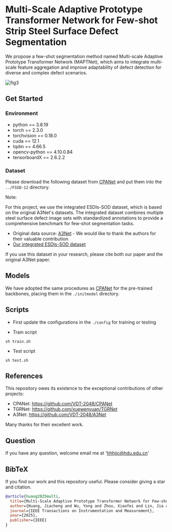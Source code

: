 # Multi-Scale Adaptive Prototype Transformer Network for Few-shot Strip Steel Surface Defect Segmentation

We propose a few-shot segmentation method named Multi-scale Adaptive Prototype Transformer Network (MAPTNet), which aims to integrate multi-scale feature aggregation and improve adaptability of defect detection for diverse and complex defect scenarios.

![fig3](https://github.com/user-attachments/assets/ffd9159a-5a18-4a9e-92ba-cac2d9893437)




## Get Started

### Environment

- python == 3.8.19
- torch == 2.3.0
- torchvision == 0.18.0
- cuda == 12.1
- tqdm == 4.66.5
- opencv-python == 4.10.0.84
- tensorboardX == 2.6.2.2

### Dataset

Please download the following dataset from [CPANet](https://github.com/VDT-2048/CPANet) and put them into the `../FSSD-12` directory.

Note:

For this project, we use the integrated ESDIs-SOD dataset, which is based on the original A3Net's datasets. The integrated dataset combines multiple steel surface defect image sets with standardized annotations to provide a comprehensive benchmark for few-shot segmentation tasks.
* Original data source: [A3Net](https://github.com/VDT-2048/A3Net) - We would like to thank the authors for their valuable contribution
* [Our integrated ESDIs-SOD dataset](https://drive.google.com/file/d/1_WgpoqHX-u5X_KDEFkkmMkeTnWuXMXyl/view)

If you use this dataset in your research, please cite both our paper and the original A3Net paper.

## Models

We have adopted the same procedures as [CPANet](https://github.com/VDT-2048/CPANet) for the pre-trained backbones, placing them in the `./initmodel` directory. 

## Scripts

- First update the configurations in the `./config` for training or testing

- Train script
```
sh train.sh
```
- Test script
```
sh test.sh
```


## References

This repository owes its existence to the exceptional contributions of other projects:

* CPANet: https://github.com/VDT-2048/CPANet
* TGRNet: https://github.com/xuewenyuan/TGRNet
* A3Net: https://github.com/VDT-2048/A3Net

Many thanks for their excellent work.

## Question
If you have any question, welcome email me at 'hhhjjc@hdu.edu.cn'


## BibTeX

If you find our work and this repository useful. Please consider giving a star and citation.

```bibtex
@article{huang2025multi,
  title={Multi-Scale Adaptive Prototype Transformer Network for Few-shot Strip Steel Surface Defect Segmentation},
  author={Huang, Jiacheng and Wu, Yong and Zhou, Xiaofei and Lin, Jia and Chen, Zhangping and Zhang, Guodao and Xia, Lei and Zhang, Jiyong},
  journal={IEEE Transactions on Instrumentation and Measurement},
  year={2025},
  publisher={IEEE}
}
```
